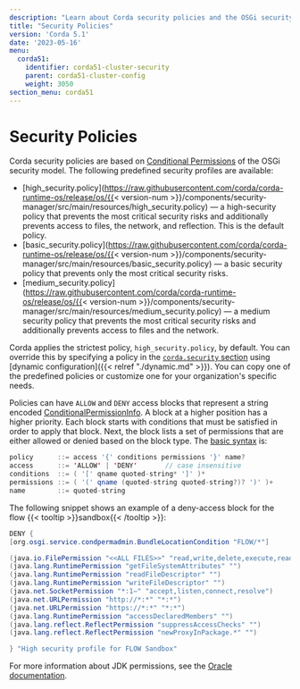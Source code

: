 ```yaml
---
description: "Learn about Corda security policies and the OSGi security model that they are based on."
title: "Security Policies"
version: 'Corda 5.1'
date: '2023-05-16'
menu:
  corda51:
    identifier: corda51-cluster-security
    parent: corda51-cluster-config
    weight: 3050
section_menu: corda51
---
```

# Security Policies

Corda security policies are based on [Conditional Permissions](https://docs.osgi.org/specification/osgi.core/8.0.0/service.condpermadmin.html#i1534586) of the OSGi security model. The following predefined security profiles are available:

* [high_security.policy](https://raw.githubusercontent.com/corda/corda-runtime-os/release/os/{{< version-num >}}/components/security-manager/src/main/resources/high_security.policy) — a high-security policy that prevents the most critical security risks and additionally prevents access to files, the network, and reflection. This is the default policy.
* [basic_security.policy](https://raw.githubusercontent.com/corda/corda-runtime-os/release/os/{{< version-num >}}/components/security-manager/src/main/resources/basic_security.policy) — a basic security policy that prevents only the most critical security risks.
* [medium_security.policy](https://raw.githubusercontent.com/corda/corda-runtime-os/release/os/{{< version-num >}}/components/security-manager/src/main/resources/medium_security.policy) —  a medium security policy that prevents the most critical security risks and additionally prevents access to files and the network.

Corda applies the strictest policy, `high_security.policy`, by default. You can override this by specifying a policy in the <a href = "./fields/security.md" >`corda.security` section</a> using [dynamic configuration]({{< relref "./dynamic.md" >}}). You can copy one of the predefined policies or customize one for your organization's specific needs.

Policies can have `ALLOW` and `DENY` access blocks that represent a string encoded [ConditionalPermissionInfo](https://docs.osgi.org/javadoc/r4v42/org/osgi/service/condpermadmin/ConditionalPermissionInfo.html#getEncoded()). A block at a higher position has a higher priority. Each block starts with conditions that must be satisfied in order to apply that block. Next, the block lists a set of permissions that are either allowed or denied based on the block type. The [basic syntax](https://docs.osgi.org/specification/osgi.core/8.0.0/service.condpermadmin.html#i1716478) is:

```java
policy      ::= access '{' conditions permissions '}' name?
access      ::= 'ALLOW' | 'DENY'       // case insensitive 
conditions  ::= ( '[' qname quoted-string* ']' )*
permissions ::= ( '(' qname (quoted-string quoted-string?)? ')' )+
name        ::= quoted-string
```

The following snippet shows an example of a deny-access block for the flow {{< tooltip >}}sandbox{{< /tooltip >}}:

```java
DENY {
[org.osgi.service.condpermadmin.BundleLocationCondition "FLOW/*"]

(java.io.FilePermission "<<ALL FILES>>" "read,write,delete,execute,readLink")
(java.lang.RuntimePermission "getFileSystemAttributes" "")
(java.lang.RuntimePermission "readFileDescriptor" "")
(java.lang.RuntimePermission "writeFileDescriptor" "")
(java.net.SocketPermission "*:1−" "accept,listen,connect,resolve")
(java.net.URLPermission "http://*:*" "*:*")
(java.net.URLPermission "https://*:*" "*:*")
(java.lang.RuntimePermission "accessDeclaredMembers" "")
(java.lang.reflect.ReflectPermission "suppressAccessChecks" "")
(java.lang.reflect.ReflectPermission "newProxyInPackage.*" "")

} "High security profile for FLOW Sandbox"
```

For more information about JDK permissions, see the [Oracle documentation](https://docs.oracle.com/en/java/javase/11/security/permissions-jdk1.html).
